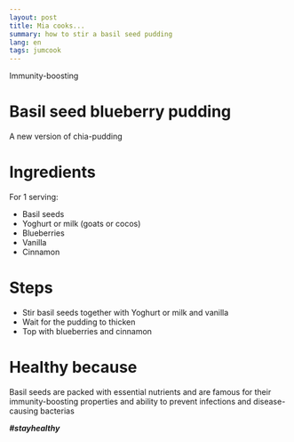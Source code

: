 ```yaml
---
layout: post
title: Mia cooks...
summary: how to stir a basil seed pudding
lang: en
tags: jumcook
---
```


<div class="message">
Immunity-boosting 
</div>

# Basil seed blueberry pudding
A new version of chia-pudding

# Ingredients
For 1 serving:
- Basil seeds
- Yoghurt or milk (goats or cocos)
- Blueberries
- Vanilla
- Cinnamon


# Steps
- Stir basil seeds together with Yoghurt or milk and vanilla
- Wait for the pudding to thicken
- Top with blueberries and cinnamon

# Healthy because
 Basil seeds are packed with essential nutrients and are famous for their immunity-boosting properties and ability to prevent infections and disease-causing bacterias

_**#stayhealthy**_

